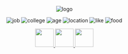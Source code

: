 <div align="center">
  
![logo](https://user-images.githubusercontent.com/7425329/198879546-50d62182-7278-4c9e-974f-c9f8fcb9359a.png)  

![job](https://img.shields.io/badge/%E4%BB%95%E4%BA%8B-%20%E5%A4%A7%E5%AD%A6%E7%94%9F-green) ![college](https://img.shields.io/badge/%E6%96%87%E5%AD%A6%E9%83%A8-%20%E5%9B%BD%E6%96%87%E5%AD%A6%E7%A7%91-blue) ![age](https://img.shields.io/badge/%E5%B9%B4%E9%BD%A2-%2022%E6%AD%B3-red) ![location](https://img.shields.io/badge/%E4%BD%8F%E6%89%80-%E8%8C%A8%E5%9F%8E-yellow) ![like](https://img.shields.io/badge/%E8%B6%A3%E5%91%B3-%E8%AA%AD%E6%9B%B8%E3%81%A8%E3%82%B9%E3%82%AD%E3%83%BC-lightgrey) ![food](https://img.shields.io/badge/%E5%A5%BD%E3%81%8D%E3%81%AA%E9%A3%9F%E3%81%B9%E7%89%A9-%E8%B5%A4%E7%A6%8F-orange)  
  

<a href="https://twitter.com/4C0">
  <img src="https://user-images.githubusercontent.com/7425329/198881246-4d44d5bc-2da7-46bb-a401-25b2062db737.png" width="50px">
</a>
<a rel="me" href="https://mstdn.maud.io/@nao">
  <img src="https://user-images.githubusercontent.com/7425329/198881499-ce1a244b-e982-4338-a1de-c0205f43c914.png" width="50px">
</a>
<a href="naokitter@gmail.com">
  <img src="https://user-images.githubusercontent.com/7425329/198883039-c746e0ae-ea83-4035-b00f-a70120c85c23.png" width="50px">
</a>

</div>
